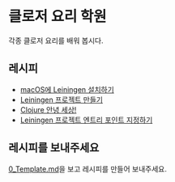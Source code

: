 # 클로저 요리 학원

각종 클로저 요리를 배워 봅시다.

## 레시피

* [macOS에 Leiningen 설치하기](recipes/1_Leiningen_macOS.md)
* [Leiningen 프로젝트 만들기](recipes/2_Creating_leiningen_project.md)
* [Clojure 안녕 세상!](recipes/3_Hello_world.md)
* [Leiningen 프로젝트 엔트리 포인트 지정하기](recipes/4_Specify_leiningen_main.md)

## 레시피를 보내주세요

[0_Template.md](0_Template.md)을 보고 레시피를 만들어 보내주세요.
